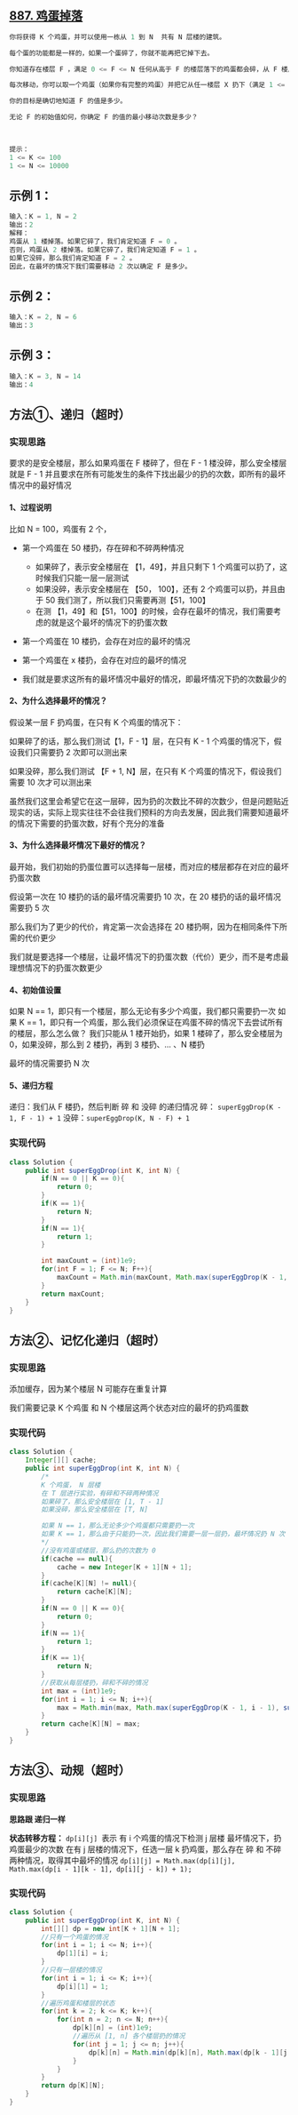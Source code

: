 ## **[887. 鸡蛋掉落](https://leetcode-cn.com/problems/super-egg-drop/)**

```java
你将获得 K 个鸡蛋，并可以使用一栋从 1 到 N  共有 N 层楼的建筑。

每个蛋的功能都是一样的，如果一个蛋碎了，你就不能再把它掉下去。

你知道存在楼层 F ，满足 0 <= F <= N 任何从高于 F 的楼层落下的鸡蛋都会碎，从 F 楼层或比它低的楼层落下的鸡蛋都不会破。

每次移动，你可以取一个鸡蛋（如果你有完整的鸡蛋）并把它从任一楼层 X 扔下（满足 1 <= X <= N）。

你的目标是确切地知道 F 的值是多少。

无论 F 的初始值如何，你确定 F 的值的最小移动次数是多少？

 

提示：
1 <= K <= 100
1 <= N <= 10000
```



## **示例 1：**

```java
输入：K = 1, N = 2
输出：2
解释：
鸡蛋从 1 楼掉落。如果它碎了，我们肯定知道 F = 0 。
否则，鸡蛋从 2 楼掉落。如果它碎了，我们肯定知道 F = 1 。
如果它没碎，那么我们肯定知道 F = 2 。
因此，在最坏的情况下我们需要移动 2 次以确定 F 是多少。
```



## **示例 2：**

```java
输入：K = 2, N = 6
输出：3
```



## **示例 3：**

```java
输入：K = 3, N = 14
输出：4
```





## 方法①、递归（超时）

### 实现思路

要求的是安全楼层，那么如果鸡蛋在 F 楼碎了，但在 F - 1 楼没碎，那么安全楼层就是 F - 1
并且要求在所有可能发生的条件下找出最少的扔的次数，即所有的最坏情况中的最好情况

#### 1、过程说明

比如 N = 100，鸡蛋有 2 个，

- 第一个鸡蛋在 50 楼扔，存在碎和不碎两种情况
  - 如果碎了，表示安全楼层在 【1，49】，并且只剩下 1 个鸡蛋可以扔了，这时候我们只能一层一层测试
  - 如果没碎，表示安全楼层在 【50， 100】，还有 2 个鸡蛋可以扔，并且由于 50 我们测了，所以我们只需要再测【51，100】
  - 在测 【1，49】和【51，100】的时候，会存在最坏的情况，我们需要考虑的就是这个最坏的情况下的扔蛋次数

- 第一个鸡蛋在 10 楼扔，会存在对应的最坏的情况
- 第一个鸡蛋在 x 楼扔，会存在对应的最坏的情况
- 我们就是要求这所有的最坏情况中最好的情况，即最坏情况下扔的次数最少的

#### 2、为什么选择最坏的情况？

假设某一层 F 扔鸡蛋，在只有 K 个鸡蛋的情况下：

如果碎了的话，那么我们测试【1，F - 1】层，在只有 K - 1 个鸡蛋的情况下，假设我们只需要扔 2 次即可以测出来

如果没碎，那么我们测试 【F + 1, N】层，在只有 K 个鸡蛋的情况下，假设我们需要 10 次才可以测出来

虽然我们这里会希望它在这一层碎，因为扔的次数比不碎的次数少，但是问题贴近现实的话，实际上现实往往不会往我们预料的方向去发展，因此我们需要知道最坏的情况下需要的扔蛋次数，好有个充分的准备

#### 3、为什么选择最坏情况下最好的情况？

最开始，我们初始的扔蛋位置可以选择每一层楼，而对应的楼层都存在对应的最坏扔蛋次数

假设第一次在 10 楼扔的话的最坏情况需要扔 10 次，在 20 楼扔的话的最坏情况需要扔 5 次

那么我们为了更少的代价，肯定第一次会选择在 20 楼扔啊，因为在相同条件下所需的代价更少

我们就是要选择一个楼层，让最坏情况下的扔蛋次数（代价）更少，而不是考虑最理想情况下的扔蛋次数更少



#### 4、初始值设置

如果 N == 1，即只有一个楼层，那么无论有多少个鸡蛋，我们都只需要扔一次
如果 K == 1，即只有一个鸡蛋，那么我们必须保证在鸡蛋不碎的情况下去尝试所有的楼层，那么怎么做？
    我们只能从 1 楼开始扔，如果 1 楼碎了，那么安全楼层为 0，如果没碎，那么到 2 楼扔，再到 3 楼扔、... 、N 楼扔

最坏的情况需要扔 N 次

#### 5、递归方程

递归：我们从 F 楼扔，然后判断 碎 和 没碎 的递归情况
碎：    `superEggDrop(K - 1, F - 1) + 1`
没碎：`superEggDrop(K, N - F) + 1`



### 实现代码

```java
class Solution {
    public int superEggDrop(int K, int N) {
        if(N == 0 || K == 0){
            return 0;
        }
        if(K == 1){
            return N;
        }
        if(N == 1){
            return 1;
        }

        int maxCount = (int)1e9;
        for(int F = 1; F <= N; F++){
            maxCount = Math.min(maxCount, Math.max(superEggDrop(K - 1, F - 1), superEggDrop(K, N - F)) + 1);
        }
        return maxCount;
    }
}
```



## 方法②、记忆化递归（超时）

### 实现思路

添加缓存，因为某个楼层 N 可能存在重复计算

我们需要记录 K 个鸡蛋 和 N 个楼层这两个状态对应的最坏的扔鸡蛋数

### 实现代码

```java
class Solution {
    Integer[][] cache;
    public int superEggDrop(int K, int N) {
        /*
        K 个鸡蛋， N 层楼
        在 T 层进行实验，有碎和不碎两种情况
        如果碎了，那么安全楼层在 [1, T - 1]
        如果没碎，那么安全楼层在 [T, N]

        如果 N == 1，那么无论多少个鸡蛋都只需要扔一次
        如果 K == 1，那么由于只能扔一次，因此我们需要一层一层扔，最坏情况扔 N 次
        */
        //没有鸡蛋或楼层，那么扔的次数为 0
        if(cache == null){
            cache = new Integer[K + 1][N + 1];
        }
        if(cache[K][N] != null){
            return cache[K][N];
        }
        if(N == 0 || K == 0){
            return 0;
        }
        if(N == 1){
            return 1;
        }
        if(K == 1){
            return N;
        }
        //获取从每层楼扔，碎和不碎的情况
        int max = (int)1e9;
        for(int i = 1; i <= N; i++){
            max = Math.min(max, Math.max(superEggDrop(K - 1, i - 1), superEggDrop(K, N - i)) + 1);
        }
        return cache[K][N] = max;
    }
}
```



## 方法③、动规（超时）

### 实现思路

**思路跟 递归一样**

**状态转移方程：**
	`dp[i][j] `表示 有 i 个鸡蛋的情况下检测 j 层楼 最坏情况下，扔鸡蛋最少的次数
	在有 j 层楼的情况下，任选一层 k 扔鸡蛋，那么存在 碎 和 不碎 两种情况，取得其中最坏的情况
	`dp[i][j] = Math.max(dp[i][j], Math.max(dp[i - 1][k - 1], dp[i][j - k]) + 1);`



### 实现代码

```java
class Solution {
    public int superEggDrop(int K, int N) {
        int[][] dp = new int[K + 1][N + 1];
        //只有一个鸡蛋的情况
        for(int i = 1; i <= N; i++){
            dp[1][i] = i;
        }
        //只有一层楼的情况
        for(int i = 1; i <= K; i++){
            dp[i][1] = 1;
        }
        //遍历鸡蛋和楼层的状态
        for(int k = 2; k <= K; k++){
            for(int n = 2; n <= N; n++){
                dp[k][n] = (int)1e9;
                //遍历从 [1, n] 各个楼层扔的情况
                for(int j = 1; j <= n; j++){
                    dp[k][n] = Math.min(dp[k][n], Math.max(dp[k - 1][j - 1], dp[k][n - j]) + 1);
                }
            }
        }
        return dp[K][N];
    }
}
```

